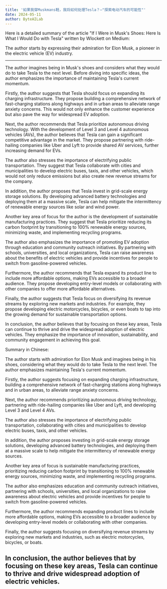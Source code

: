 ```yaml
---
title: '如果我穿Muskmans鞋，我将如何处理Tesla？—"探索电动汽车的可能性"'
date: 2024-05-11
author: ByteAILab
---
```


Here is a detailed summary of the article "If I Were in Musk's Shoes: Here Is What I Would Do with Tesla" written by Wlockett on Medium:

The author starts by expressing their admiration for Elon Musk, a pioneer in the electric vehicle (EV) industry. 

---
The author imagines being in Musk's shoes and considers what they would do to take Tesla to the next level. Before diving into specific ideas, the author emphasizes the importance of maintaining Tesla's current momentum.

Firstly, the author suggests that Tesla should focus on expanding its charging infrastructure. They propose building a comprehensive network of fast-charging stations along highways and in urban areas to alleviate range anxiety concerns. This would not only enhance the customer experience but also pave the way for widespread EV adoption.

Next, the author recommends that Tesla prioritize autonomous driving technology. With the development of Level 3 and Level 4 autonomous vehicles (AVs), the author believes that Tesla can gain a significant competitive advantage in the market. They propose partnering with ride-hailing companies like Uber and Lyft to provide shared AV services, further increasing demand for EVs.

The author also stresses the importance of electrifying public transportation. They suggest that Tesla collaborate with cities and municipalities to develop electric buses, taxis, and other vehicles, which would not only reduce emissions but also create new revenue streams for the company.

In addition, the author proposes that Tesla invest in grid-scale energy storage solutions. By developing advanced battery technologies and deploying them at a massive scale, Tesla can help mitigate the intermittency of renewable energy sources like solar and wind power.

Another key area of focus for the author is the development of sustainable manufacturing practices. They suggest that Tesla prioritize reducing its carbon footprint by transitioning to 100% renewable energy sources, minimizing waste, and implementing recycling programs.

The author also emphasizes the importance of promoting EV adoption through education and community outreach initiatives. By partnering with schools, universities, and local organizations, Tesla can raise awareness about the benefits of electric vehicles and provide incentives for people to switch from gasoline-powered vehicles.

Furthermore, the author recommends that Tesla expand its product line to include more affordable options, making EVs accessible to a broader audience. They propose developing entry-level models or collaborating with other companies to offer more affordable alternatives.

Finally, the author suggests that Tesla focus on diversifying its revenue streams by exploring new markets and industries. For example, they propose developing electric motorcycles, bicycles, or even boats to tap into the growing demand for sustainable transportation options.

In conclusion, the author believes that by focusing on these key areas, Tesla can continue to thrive and drive the widespread adoption of electric vehicles. They emphasize the importance of innovation, sustainability, and community engagement in achieving this goal.

Summary in Chinese:


The author starts with admiration for Elon Musk and imagines being in his shoes, considering what they would do to take Tesla to the next level. The author emphasizes maintaining Tesla's current momentum.


Firstly, the author suggests focusing on expanding charging infrastructure, building a comprehensive network of fast-charging stations along highways and in urban areas, to alleviate range anxiety concerns.


Next, the author recommends prioritizing autonomous driving technology, partnering with ride-hailing companies like Uber and Lyft, and developing Level 3 and Level 4 AVs.


The author also stresses the importance of electrifying public transportation, collaborating with cities and municipalities to develop electric buses, taxis, and other vehicles.


In addition, the author proposes investing in grid-scale energy storage solutions, developing advanced battery technologies, and deploying them at a massive scale to help mitigate the intermittency of renewable energy sources.


Another key area of focus is sustainable manufacturing practices, prioritizing reducing carbon footprint by transitioning to 100% renewable energy sources, minimizing waste, and implementing recycling programs.


The author also emphasizes education and community outreach initiatives, partnering with schools, universities, and local organizations to raise awareness about electric vehicles and provide incentives for people to switch from gasoline-powered vehicles.


Furthermore, the author recommends expanding product lines to include more affordable options, making EVs accessible to a broader audience by developing entry-level models or collaborating with other companies.


Finally, the author suggests focusing on diversifying revenue streams by exploring new markets and industries, such as electric motorcycles, bicycles, or boats.


In conclusion, the author believes that by focusing on these key areas, Tesla can continue to thrive and drive widespread adoption of electric vehicles.
---

